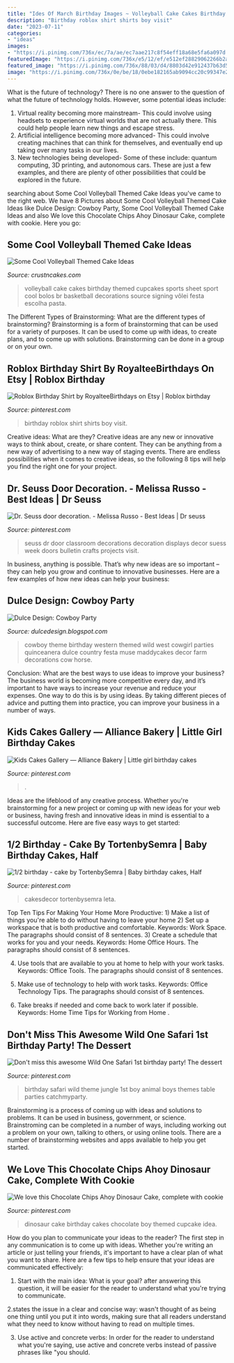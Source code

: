 ```yaml
---
title: "Ides Of March Birthday Images ~ Volleyball Cake Cakes Birthday Themed Cupcakes Sports Sheet Sport Cool Bolos Br Basketball Decorations Source Signing Vôlei Festa Escolha Pasta"
description: "Birthday roblox shirt shirts boy visit"
date: "2023-07-11"
categories:
- "ideas"
images:
- "https://i.pinimg.com/736x/ec/7a/ae/ec7aae217c8f54eff18a68e5fa6a097d.jpg"
featuredImage: "https://i.pinimg.com/736x/e5/12/ef/e512ef28829062266b2aaf35874b20fd.jpg"
featured_image: "https://i.pinimg.com/736x/88/03/d4/8803d42e912437b63d501399953c65b2.jpg"
image: "https://i.pinimg.com/736x/0e/be/18/0ebe182165ab9094cc20c99347e2c809.jpg"
---
```



What is the future of technology?
There is no one answer to the question of what the future of technology holds. However, some potential ideas include: 

1. Virtual reality becoming more mainstream- This could involve using headsets to experience virtual worlds that are not actually there. This could help people learn new things and escape stress. 
2. Artificial intelligence becoming more advanced- This could involve creating machines that can think for themselves, and eventually end up taking over many tasks in our lives. 
3. New technologies being developed- Some of these include: quantum computing, 3D printing, and autonomous cars. These are just a few examples, and there are plenty of other possibilities that could be explored in the future.

	

		
searching about Some Cool Volleyball Themed Cake Ideas you've came to the right web. We have 8 Pictures about Some Cool Volleyball Themed Cake Ideas like Dulce Design: Cowboy Party, Some Cool Volleyball Themed Cake Ideas and also We love this Chocolate Chips Ahoy Dinosaur Cake, complete with cookie. Here you go:
		
    
## Some Cool Volleyball Themed Cake Ideas

<img loading=lazy src="http://www.crustncakes.com/blog/wp-content/uploads/2017/07/e7724aa3254d317a687a75a70842b2d1-volleyball-birthday-party-volleyball-cakes.jpg" onerror="this.onerror=null;this.src='https://tse4.mm.bing.net/th?id=OIP.KT9jMxGbaA-7Fpe7NtCPGAHaFj&amp;pid=15.1';" alt="Some Cool Volleyball Themed Cake Ideas">

_Source: crustncakes.com_

>volleyball cake cakes birthday themed cupcakes sports sheet sport cool bolos br basketball decorations source signing vôlei festa escolha pasta. 

	

The Different Types of Brainstorming: What are the different types of brainstorming?
Brainstorming is a form of brainstorming that can be used for a variety of purposes. It can be used to come up with ideas, to create plans, and to come up with solutions. Brainstorming can be done in a group or on your own.

    
## Roblox Birthday Shirt By RoyalteeBirthdays On Etsy | Roblox Birthday

<img loading=lazy src="https://i.pinimg.com/736x/88/03/d4/8803d42e912437b63d501399953c65b2.jpg" onerror="this.onerror=null;this.src='https://tse1.mm.bing.net/th?id=OIP.UoDRsUqsORBSJXjIvmlLOgAAAA&amp;pid=15.1';" alt="Roblox Birthday Shirt by RoyalteeBirthdays on Etsy | Roblox birthday">

_Source: pinterest.com_

>birthday roblox shirt shirts boy visit. 

	

Creative ideas: What are they?
Creative ideas are any new or innovative ways to think about, create, or share content. They can be anything from a new way of advertising to a new way of staging events. There are endless possibilities when it comes to creative ideas, so the following 8 tips will help you find the right one for your project.

    
## Dr. Seuss Door Decoration. - Melissa Russo - Best Ideas | Dr Seuss

<img loading=lazy src="https://i.pinimg.com/736x/52/84/ce/5284cecd9f3bec1d50b9208ecb1d4838.jpg" onerror="this.onerror=null;this.src='https://tse2.mm.bing.net/th?id=OIP.ajxMMmyDfiyVZT3fIUgKqwHaNK&amp;pid=15.1';" alt="Dr. Seuss door decoration. - Melissa Russo - Best Ideas | Dr seuss">

_Source: pinterest.com_

>seuss dr door classroom decorations decoration displays decor suess week doors bulletin crafts projects visit. 

	

In business, anything is possible. That’s why new ideas are so important – they can help you grow and continue to innovative businesses. Here are a few examples of how new ideas can help your business: 

    
## Dulce Design: Cowboy Party

<img loading=lazy src="https://3.bp.blogspot.com/-2YttKcVLNn0/TVcLqohdUwI/AAAAAAAAAec/uqtD8H8U96w/s1600/IMG_1714.JPG" onerror="this.onerror=null;this.src='https://tse4.mm.bing.net/th?id=OIP.4kNkQnVcRf2bvmwmhzhEQwHaLG&amp;pid=15.1';" alt="Dulce Design: Cowboy Party">

_Source: dulcedesign.blogspot.com_

>cowboy theme birthday western themed wild west cowgirl parties quinceanera dulce country festa muse maddycakes decor farm decorations cow horse. 

	

Conclusion: What are the best ways to use ideas to improve your business?
The business world is becoming more competitive every day, and it’s important to have ways to increase your revenue and reduce your expenses. One way to do this is by using ideas. By taking different pieces of advice and putting them into practice, you can improve your business in a number of ways.

    
## Kids Cakes Gallery — Alliance Bakery | Little Girl Birthday Cakes

<img loading=lazy src="https://i.pinimg.com/736x/0e/be/18/0ebe182165ab9094cc20c99347e2c809.jpg" onerror="this.onerror=null;this.src='https://tse1.mm.bing.net/th?id=OIP.ED0XI-uOUyHiKYHkUwPwdAHaLH&amp;pid=15.1';" alt="Kids Cakes Gallery — Alliance Bakery | Little girl birthday cakes">

_Source: pinterest.com_

>. 

	

Ideas are the lifeblood of any creative process. Whether you're brainstorming for a new project or coming up with new ideas for your web or business, having fresh and innovative ideas in mind is essential to a successful outcome. Here are five easy ways to get started: 

    
## 1/2 Birthday - Cake By TortenbySemra | Baby Birthday Cakes, Half

<img loading=lazy src="https://i.pinimg.com/736x/ec/7a/ae/ec7aae217c8f54eff18a68e5fa6a097d.jpg" onerror="this.onerror=null;this.src='https://tse1.mm.bing.net/th?id=OIP.VSW3snTkJczzk3FQo68qmgHaJ4&amp;pid=15.1';" alt="1/2 birthday - cake by TortenbySemra | Baby birthday cakes, Half">

_Source: pinterest.com_

>cakesdecor tortenbysemra leta. 

	

Top Ten Tips For Making Your Home More Productive: 1) Make a list of things you're able to do without having to leave your home
2) Set up a workspace that is both productive and comfortable. Keywords: Work Space. The paragraphs should consist of 8 sentences.
3) Create a schedule that works for you and your needs. Keywords: Home Office Hours. The paragraphs should consist of 8 sentences.

4) Use tools that are available to you at home to help with your work tasks. Keywords: Office Tools. The paragraphs should consist of 8 sentences.

5) Make use of technology to help with work tasks. Keywords: Office Technology Tips. The paragraphs should consist of 8 sentences.

6) Take breaks if needed and come back to work later if possible. Keywords: Home Time Tips for Working from Home .

    
## Don&#039;t Miss This Awesome Wild One Safari 1st Birthday Party! The Dessert

<img loading=lazy src="https://i.pinimg.com/736x/e5/12/ef/e512ef28829062266b2aaf35874b20fd.jpg" onerror="this.onerror=null;this.src='https://tse3.mm.bing.net/th?id=OIP.8q_zKkVfS1FnKtNe5AUSigHaLk&amp;pid=15.1';" alt="Don&#039;t miss this awesome Wild One Safari 1st birthday party! The dessert">

_Source: pinterest.com_

>birthday safari wild theme jungle 1st boy animal boys themes table parties catchmyparty. 

	

Brainstorming is a process of coming up with ideas and solutions to problems. It can be used in business, government, or science. Brainstroming can be completed in a number of ways, including working out a problem on your own, talking to others, or using online tools. There are a number of brainstorming websites and apps available to help you get started.

    
## We Love This Chocolate Chips Ahoy Dinosaur Cake, Complete With Cookie

<img loading=lazy src="https://i.pinimg.com/736x/56/52/a1/5652a1132f29f5c7e78df83e891a7cbf--dinosaur-cupcake-cake-dinosaur-birthday-cakes.jpg?b=t" onerror="this.onerror=null;this.src='https://tse2.mm.bing.net/th?id=OIP.dMF8sW9PmY1eAn2-xORL6QHaKq&amp;pid=15.1';" alt="We love this Chocolate Chips Ahoy Dinosaur Cake, complete with cookie">

_Source: pinterest.com_

>dinosaur cake birthday cakes chocolate boy themed cupcake idea. 

	

How do you plan to communicate your ideas to the reader?
The first step in any communication is to come up with ideas. Whether you're writing an article or just telling your friends, it's important to have a clear plan of what you want to share. Here are a few tips to help ensure that your ideas are communicated effectively:
1. Start with the main idea: What is your goal? after answering this question, it will be easier for the reader to understand what you're trying to communicate.

2.states the issue in a clear and concise way: wasn't thought of as being one thing until you put it into words, making sure that all readers understand what they need to know without having to read on multiple times.

3. Use active and concrete verbs: In order for the reader to understand what you're saying, use active and concrete verbs instead of passive phrases like "you should.

